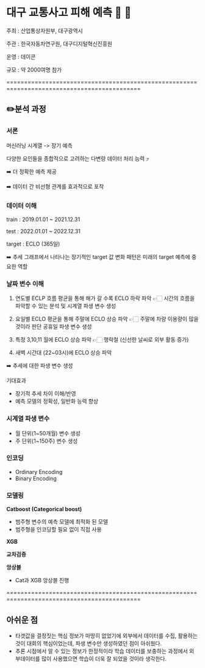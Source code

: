 # 대구 교통사고 피해 예측 🚙 🚥
 
주최 : 산업통상자원부, 대구광역시

주관 : 한국자동차연구원, 대구디지털혁신진흥원

운영 : 데이콘

규모 : 약 2000여명 참가

============================================================================================

## ✏️분석 과정
### 서론

머신러닝 시계열 -> 장기 예측

다양한 요인들을 종합적으로 고려하는 다변량 데이터 처리 능력 ⤴️

➡️ 더 정확한 예측 제공

➡️ 데이터 간 비선형 관계를 효과적으로 포착

  
### 데이터 이해

  train : 2019.01.01 ~ 2021.12.31
  
  test : 2022.01.01 ~ 2022.12.31
  
  target : ECLO (365일)

➡️ 추세 그래프에서 나타나는 장기적인 target 값 변화 패턴은 미래의 target 예측에 중요한 역할

### 날짜 변수 이해

  1) 연도별 ECLP 흐름 평균을 통해 해가 갈 수록 ECLO 하락 파악
    👉🏻 시간의 흐름을 파악할 수 있는 분석 및 시계열 파생 변수 생성

  2) 요일별 ECLO 평균을 통해 주말에 ECLO 상승 파악
    👉🏻 주말에 차량 이용량이 많을 것이라 판단 공휴일 파생 변수 생성

  3) 특정 3,10,11 월에 ECLO 상승 파악
    👉🏻 행락철 (신선한 날씨로 외부 활동 증가)

  4) 새벽 시간대 (22~03시)에 ECLO 상승 파악

➡️ 추세에 대한 파생 변수 생성

  기대효과 
  - 장기적 추세 차이 이해/반영
  - 예측 모델의 정확성, 일반화 능력 향상

### 시계열 파생 변수
- 월 단위(1~50개월) 변수 생성
- 주 단위(1~150주) 변수 생성


### 인코딩
- Ordinary Encoding
- Binary Encoding


### 모델링
**Catboost (Categorical boost)**

- 범주형 변수의 예측 모델에 최적화 된 모델
- 범주형을 인코딩할 필요 없이 직접 사용

**XGB**


**교차검증**

**앙상블**
- Cat과 XGB 앙상블 진행

============================================================================================

## 아쉬운 점
- 타겟값을 결정짓는 핵심 정보가 마땅히 없었기에 외부에서 데이터를 수집, 활용하는 것이 대회의 핵심이었는데, 파생 변수만 생성하였던 점이 아쉬웠다.
- 추론 시점에서 알 수 있는 정보가 한정적이라 학습 데이터를 보충하는 과정에서 외부데이터를 많이 사용했으면 학습이 더욱 잘 되었을 것이라 생각한다.
